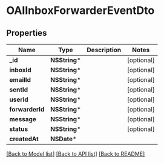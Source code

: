 # OAIInboxForwarderEventDto

## Properties
Name | Type | Description | Notes
------------ | ------------- | ------------- | -------------
**_id** | **NSString*** |  | [optional] 
**inboxId** | **NSString*** |  | [optional] 
**emailId** | **NSString*** |  | [optional] 
**sentId** | **NSString*** |  | [optional] 
**userId** | **NSString*** |  | [optional] 
**forwarderId** | **NSString*** |  | [optional] 
**message** | **NSString*** |  | [optional] 
**status** | **NSString*** |  | [optional] 
**createdAt** | **NSDate*** |  | 

[[Back to Model list]](../README#documentation-for-models) [[Back to API list]](../README#documentation-for-api-endpoints) [[Back to README]](../README)


